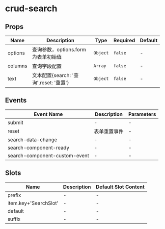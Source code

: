 # crud-search

## Props

<!-- @vuese:crud-search:props:start -->
|Name|Description|Type|Required|Default|
|---|---|---|---|---|
|options|查询参数，options.form为表单初始值|`Object`|`false`|-|
|columns|查询字段配置|`Array`|`false`|-|
|text|文本配置{search: '查询',reset: '重置'}|`Object`|`false`|-|

<!-- @vuese:crud-search:props:end -->


## Events

<!-- @vuese:crud-search:events:start -->
|Event Name|Description|Parameters|
|---|---|---|
|submit|-|-|
|reset|表单重置事件|-|
|search-data-change|-|-|
|search-component-ready|-|-|
|search-component-custom-event|-|-|

<!-- @vuese:crud-search:events:end -->


## Slots

<!-- @vuese:crud-search:slots:start -->
|Name|Description|Default Slot Content|
|---|---|---|
|prefix|-|-|
|item.key+'SearchSlot'|-|-|
|default|-|-|
|suffix|-|-|

<!-- @vuese:crud-search:slots:end -->


